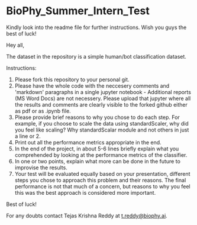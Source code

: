 # BioPhy_Summer_Intern_Test
Kindly look into the readme file for further instructions. Wish you guys the best of luck!


Hey all, 

The dataset in the repository is a simple human/bot classification dataset. 

Instructions: 

1. Please fork this repository to your personal git. 
2. Please have the whole code with the neccesery comments and 'markdown' paragraphs in a single jupyter notebook - Additional reports (MS Word Docs) are not necessery. Please upload that jupyter where all the results and comments are clearly visible to the forked github either as pdf or as .ipynb file. 
3. Please provide brief reasons to why you chose to do each step. For example, if you choose to scale the data using standardScaler, why did you feel like scaling? Why standardScalar module and not others in just a line or 2.  
4. Print out all the performance metrics appropriate in the end. 
5. In the end of the project, in about 5-6 lines briefly explain what you comprehended by looking at the performance metrics of the classifier. 
6. In one or two points, explain what more can be done in the future to improvise the results. 
7. Your test will be evaluated equally based on your presentation, different steps you chose to approach this problem and their reasons. The final performance is not that much of a concern, but reasons to why you feel this was the best approach is considered more important. 


Best of luck! 

For any doubts contact Tejas Krishna Reddy at t.reddy@biophy.ai. 




